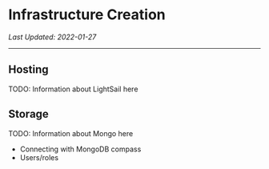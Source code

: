 # Infrastructure Creation

*Last Updated: 2022-01-27*

---

## Hosting

TODO: Information about LightSail here

## Storage

TODO: Information about Mongo here
  - Connecting with MongoDB compass
  - Users/roles